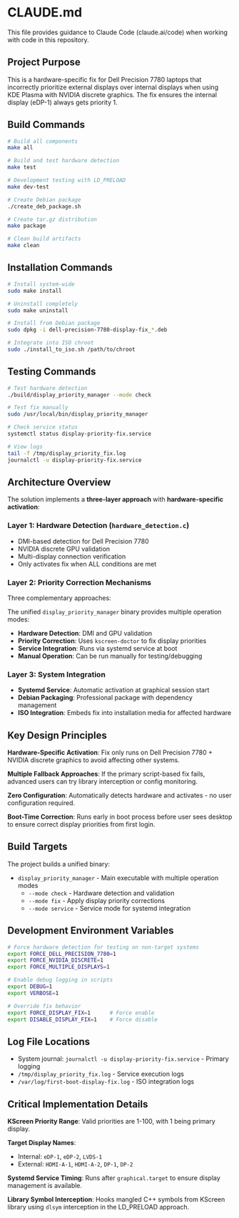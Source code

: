 # CLAUDE.md

This file provides guidance to Claude Code (claude.ai/code) when working with code in this repository.

## Project Purpose

This is a hardware-specific fix for Dell Precision 7780 laptops that incorrectly prioritize external displays over internal displays when using KDE Plasma with NVIDIA discrete graphics. The fix ensures the internal display (eDP-1) always gets priority 1.

## Build Commands

```bash
# Build all components
make all

# Build and test hardware detection
make test

# Development testing with LD_PRELOAD
make dev-test

# Create Debian package
./create_deb_package.sh

# Create tar.gz distribution
make package

# Clean build artifacts
make clean
```

## Installation Commands

```bash
# Install system-wide
sudo make install

# Uninstall completely
sudo make uninstall

# Install from Debian package
sudo dpkg -i dell-precision-7780-display-fix_*.deb

# Integrate into ISO chroot
sudo ./install_to_iso.sh /path/to/chroot
```

## Testing Commands

```bash
# Test hardware detection
./build/display_priority_manager --mode check

# Test fix manually
sudo /usr/local/bin/display_priority_manager

# Check service status
systemctl status display-priority-fix.service

# View logs
tail -f /tmp/display_priority_fix.log
journalctl -u display-priority-fix.service
```

## Architecture Overview

The solution implements a **three-layer approach** with **hardware-specific activation**:

### Layer 1: Hardware Detection (`hardware_detection.c`)
- DMI-based detection for Dell Precision 7780
- NVIDIA discrete GPU validation  
- Multi-display connection verification
- Only activates fix when ALL conditions are met

### Layer 2: Priority Correction Mechanisms
Three complementary approaches:

The unified `display_priority_manager` binary provides multiple operation modes:
   - **Hardware Detection**: DMI and GPU validation
   - **Priority Correction**: Uses `kscreen-doctor` to fix display priorities
   - **Service Integration**: Runs via systemd service at boot
   - **Manual Operation**: Can be run manually for testing/debugging

### Layer 3: System Integration
- **Systemd Service**: Automatic activation at graphical session start
- **Debian Packaging**: Professional package with dependency management
- **ISO Integration**: Embeds fix into installation media for affected hardware

## Key Design Principles

**Hardware-Specific Activation**: Fix only runs on Dell Precision 7780 + NVIDIA discrete graphics to avoid affecting other systems.

**Multiple Fallback Approaches**: If the primary script-based fix fails, advanced users can try library interception or config monitoring.

**Zero Configuration**: Automatically detects hardware and activates - no user configuration required.

**Boot-Time Correction**: Runs early in boot process before user sees desktop to ensure correct display priorities from first login.

## Build Targets

The project builds a unified binary:
- `display_priority_manager` - Main executable with multiple operation modes
  - `--mode check` - Hardware detection and validation
  - `--mode fix` - Apply display priority corrections
  - `--mode service` - Service mode for systemd integration

## Development Environment Variables

```bash
# Force hardware detection for testing on non-target systems
export FORCE_DELL_PRECISION_7780=1
export FORCE_NVIDIA_DISCRETE=1  
export FORCE_MULTIPLE_DISPLAYS=1

# Enable debug logging in scripts
export DEBUG=1
export VERBOSE=1

# Override fix behavior
export FORCE_DISPLAY_FIX=1      # Force enable
export DISABLE_DISPLAY_FIX=1    # Force disable
```

## Log File Locations

- System journal: `journalctl -u display-priority-fix.service` - Primary logging
- `/tmp/display_priority_fix.log` - Service execution logs
- `/var/log/first-boot-display-fix.log` - ISO integration logs

## Critical Implementation Details

**KScreen Priority Range**: Valid priorities are 1-100, with 1 being primary display.

**Target Display Names**: 
- Internal: `eDP-1`, `eDP-2`, `LVDS-1`
- External: `HDMI-A-1`, `HDMI-A-2`, `DP-1`, `DP-2`

**Systemd Service Timing**: Runs after `graphical.target` to ensure display management is available.

**Library Symbol Interception**: Hooks mangled C++ symbols from KScreen library using `dlsym` interception in the LD_PRELOAD approach.